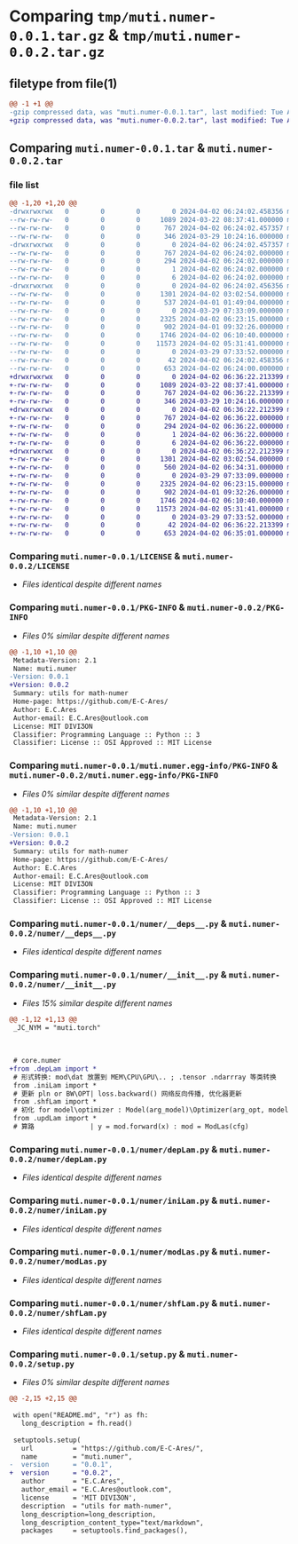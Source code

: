# Comparing `tmp/muti.numer-0.0.1.tar.gz` & `tmp/muti.numer-0.0.2.tar.gz`

## filetype from file(1)

```diff
@@ -1 +1 @@
-gzip compressed data, was "muti.numer-0.0.1.tar", last modified: Tue Apr  2 06:24:02 2024, max compression
+gzip compressed data, was "muti.numer-0.0.2.tar", last modified: Tue Apr  2 06:36:22 2024, max compression
```

## Comparing `muti.numer-0.0.1.tar` & `muti.numer-0.0.2.tar`

### file list

```diff
@@ -1,20 +1,20 @@
-drwxrwxrwx   0        0        0        0 2024-04-02 06:24:02.458356 muti.numer-0.0.1/
--rw-rw-rw-   0        0        0     1089 2024-03-22 08:37:41.000000 muti.numer-0.0.1/LICENSE
--rw-rw-rw-   0        0        0      767 2024-04-02 06:24:02.457357 muti.numer-0.0.1/PKG-INFO
--rw-rw-rw-   0        0        0      346 2024-03-29 10:24:16.000000 muti.numer-0.0.1/README.md
-drwxrwxrwx   0        0        0        0 2024-04-02 06:24:02.457357 muti.numer-0.0.1/muti.numer.egg-info/
--rw-rw-rw-   0        0        0      767 2024-04-02 06:24:02.000000 muti.numer-0.0.1/muti.numer.egg-info/PKG-INFO
--rw-rw-rw-   0        0        0      294 2024-04-02 06:24:02.000000 muti.numer-0.0.1/muti.numer.egg-info/SOURCES.txt
--rw-rw-rw-   0        0        0        1 2024-04-02 06:24:02.000000 muti.numer-0.0.1/muti.numer.egg-info/dependency_links.txt
--rw-rw-rw-   0        0        0        6 2024-04-02 06:24:02.000000 muti.numer-0.0.1/muti.numer.egg-info/top_level.txt
-drwxrwxrwx   0        0        0        0 2024-04-02 06:24:02.456356 muti.numer-0.0.1/numer/
--rw-rw-rw-   0        0        0     1301 2024-04-02 03:02:54.000000 muti.numer-0.0.1/numer/__deps__.py
--rw-rw-rw-   0        0        0      537 2024-04-01 01:49:04.000000 muti.numer-0.0.1/numer/__init__.py
--rw-rw-rw-   0        0        0        0 2024-03-29 07:33:09.000000 muti.numer-0.0.1/numer/conLam.py
--rw-rw-rw-   0        0        0     2325 2024-04-02 06:23:15.000000 muti.numer-0.0.1/numer/depLam.py
--rw-rw-rw-   0        0        0      902 2024-04-01 09:32:26.000000 muti.numer-0.0.1/numer/iniLam.py
--rw-rw-rw-   0        0        0     1746 2024-04-02 06:10:40.000000 muti.numer-0.0.1/numer/modLas.py
--rw-rw-rw-   0        0        0    11573 2024-04-02 05:31:41.000000 muti.numer-0.0.1/numer/shfLam.py
--rw-rw-rw-   0        0        0        0 2024-03-29 07:33:52.000000 muti.numer-0.0.1/numer/updLam.py
--rw-rw-rw-   0        0        0       42 2024-04-02 06:24:02.458356 muti.numer-0.0.1/setup.cfg
--rw-rw-rw-   0        0        0      653 2024-04-02 06:24:00.000000 muti.numer-0.0.1/setup.py
+drwxrwxrwx   0        0        0        0 2024-04-02 06:36:22.213399 muti.numer-0.0.2/
+-rw-rw-rw-   0        0        0     1089 2024-03-22 08:37:41.000000 muti.numer-0.0.2/LICENSE
+-rw-rw-rw-   0        0        0      767 2024-04-02 06:36:22.213399 muti.numer-0.0.2/PKG-INFO
+-rw-rw-rw-   0        0        0      346 2024-03-29 10:24:16.000000 muti.numer-0.0.2/README.md
+drwxrwxrwx   0        0        0        0 2024-04-02 06:36:22.212399 muti.numer-0.0.2/muti.numer.egg-info/
+-rw-rw-rw-   0        0        0      767 2024-04-02 06:36:22.000000 muti.numer-0.0.2/muti.numer.egg-info/PKG-INFO
+-rw-rw-rw-   0        0        0      294 2024-04-02 06:36:22.000000 muti.numer-0.0.2/muti.numer.egg-info/SOURCES.txt
+-rw-rw-rw-   0        0        0        1 2024-04-02 06:36:22.000000 muti.numer-0.0.2/muti.numer.egg-info/dependency_links.txt
+-rw-rw-rw-   0        0        0        6 2024-04-02 06:36:22.000000 muti.numer-0.0.2/muti.numer.egg-info/top_level.txt
+drwxrwxrwx   0        0        0        0 2024-04-02 06:36:22.212399 muti.numer-0.0.2/numer/
+-rw-rw-rw-   0        0        0     1301 2024-04-02 03:02:54.000000 muti.numer-0.0.2/numer/__deps__.py
+-rw-rw-rw-   0        0        0      560 2024-04-02 06:34:31.000000 muti.numer-0.0.2/numer/__init__.py
+-rw-rw-rw-   0        0        0        0 2024-03-29 07:33:09.000000 muti.numer-0.0.2/numer/conLam.py
+-rw-rw-rw-   0        0        0     2325 2024-04-02 06:23:15.000000 muti.numer-0.0.2/numer/depLam.py
+-rw-rw-rw-   0        0        0      902 2024-04-01 09:32:26.000000 muti.numer-0.0.2/numer/iniLam.py
+-rw-rw-rw-   0        0        0     1746 2024-04-02 06:10:40.000000 muti.numer-0.0.2/numer/modLas.py
+-rw-rw-rw-   0        0        0    11573 2024-04-02 05:31:41.000000 muti.numer-0.0.2/numer/shfLam.py
+-rw-rw-rw-   0        0        0        0 2024-03-29 07:33:52.000000 muti.numer-0.0.2/numer/updLam.py
+-rw-rw-rw-   0        0        0       42 2024-04-02 06:36:22.213399 muti.numer-0.0.2/setup.cfg
+-rw-rw-rw-   0        0        0      653 2024-04-02 06:35:01.000000 muti.numer-0.0.2/setup.py
```

### Comparing `muti.numer-0.0.1/LICENSE` & `muti.numer-0.0.2/LICENSE`

 * *Files identical despite different names*

### Comparing `muti.numer-0.0.1/PKG-INFO` & `muti.numer-0.0.2/PKG-INFO`

 * *Files 0% similar despite different names*

```diff
@@ -1,10 +1,10 @@
 Metadata-Version: 2.1
 Name: muti.numer
-Version: 0.0.1
+Version: 0.0.2
 Summary: utils for math-numer
 Home-page: https://github.com/E-C-Ares/
 Author: E.C.Ares
 Author-email: E.C.Ares@outlook.com
 License: MIT DIVIƷON
 Classifier: Programming Language :: Python :: 3
 Classifier: License :: OSI Approved :: MIT License
```

### Comparing `muti.numer-0.0.1/muti.numer.egg-info/PKG-INFO` & `muti.numer-0.0.2/muti.numer.egg-info/PKG-INFO`

 * *Files 0% similar despite different names*

```diff
@@ -1,10 +1,10 @@
 Metadata-Version: 2.1
 Name: muti.numer
-Version: 0.0.1
+Version: 0.0.2
 Summary: utils for math-numer
 Home-page: https://github.com/E-C-Ares/
 Author: E.C.Ares
 Author-email: E.C.Ares@outlook.com
 License: MIT DIVIƷON
 Classifier: Programming Language :: Python :: 3
 Classifier: License :: OSI Approved :: MIT License
```

### Comparing `muti.numer-0.0.1/numer/__deps__.py` & `muti.numer-0.0.2/numer/__deps__.py`

 * *Files identical despite different names*

### Comparing `muti.numer-0.0.1/numer/__init__.py` & `muti.numer-0.0.2/numer/__init__.py`

 * *Files 15% similar despite different names*

```diff
@@ -1,12 +1,13 @@
 _JC_NYM = "muti.torch"
 
 
 
 # core.numer
+from .depLam import *
 # 形式转换: mod\dat 放置到 MEM\CPU\GPU\.. ; .tensor .ndarrray 等类转换
 from .iniLam import *
 # 更新 pln or BW\OPT| loss.backward() 网络反向传播, 优化器更新
 from .shfLam import *
 # 初化 for model\optimizer : Model(arg_model)\Optimizer(arg_opt, model.parameters())
 from .updLam import *
 # 算路              | y = mod.forward(x) : mod = ModLas(cfg)
```

### Comparing `muti.numer-0.0.1/numer/depLam.py` & `muti.numer-0.0.2/numer/depLam.py`

 * *Files identical despite different names*

### Comparing `muti.numer-0.0.1/numer/iniLam.py` & `muti.numer-0.0.2/numer/iniLam.py`

 * *Files identical despite different names*

### Comparing `muti.numer-0.0.1/numer/modLas.py` & `muti.numer-0.0.2/numer/modLas.py`

 * *Files identical despite different names*

### Comparing `muti.numer-0.0.1/numer/shfLam.py` & `muti.numer-0.0.2/numer/shfLam.py`

 * *Files identical despite different names*

### Comparing `muti.numer-0.0.1/setup.py` & `muti.numer-0.0.2/setup.py`

 * *Files 0% similar despite different names*

```diff
@@ -2,15 +2,15 @@
 
 with open("README.md", "r") as fh:
   long_description = fh.read()
 
 setuptools.setup(
   url          = "https://github.com/E-C-Ares/",
   name         = "muti.numer",
-  version      = "0.0.1",
+  version      = "0.0.2",
   author       = "E.C.Ares",
   author_email = "E.C.Ares@outlook.com",
   license      = 'MIT DIVIƷON',
   description  = "utils for math-numer",
   long_description=long_description,
   long_description_content_type="text/markdown",
   packages     = setuptools.find_packages(),
```

